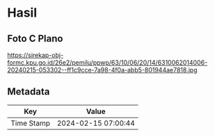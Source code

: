 # Hasil

## Foto C Plano

https://sirekap-obj-formc.kpu.go.id/26e2/pemilu/ppwp/63/10/06/20/14/6310062014006-20240215-053302--ff1c9cce-7a98-4f0a-abb5-801944ae7818.jpg


## Metadata

| Key        | Value               |
| ---------- | ------------------- |
| Time Stamp | 2024-02-15 07:00:44 |



